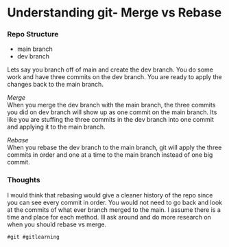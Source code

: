 # Understanding git- Merge vs Rebase

### Repo Structure
* main branch
* dev branch

Lets say you branch off of main and create the dev branch. You do some
work and have three commits on the dev branch. You are ready to apply the
changes back to the main branch.

*Merge*</br>
When you merge the dev branch with the main branch, the three commits you
did on dev branch will show up as one commit on the main branch. Its
like you are stuffing the three commits in the dev branch into one
commit and applying it to the main branch.

*Rebase*</br>
When you rebase the dev branch to the main branch, git will apply the
three commits in order and one at a time to the main branch instead of
one big commit.

### Thoughts
I would think that rebasing would give a cleaner history of the repo
since you can see every commit in order. You would not need to go back
and look at the commits of what ever branch merged to the main. I assume
there is a time and place for each method. Ill ask around and do
more research on when you should rebase vs merge.

    #git #gitlearning
